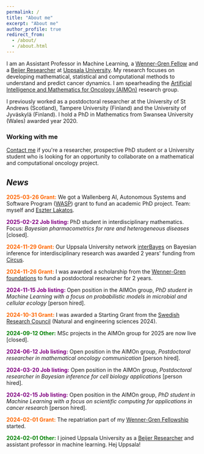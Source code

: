 ```yaml
---
permalink: /
title: "About me"
excerpt: "About me"
author_profile: true
redirect_from: 
  - /about/
  - /about.html
---
```


<p>
I am an Assistant Professor in Machine Learning, a 
<a href="https://www.swgc.org/">Wenner-Gren Fellow</a> and a  
<a href="https://beijerstiftelsen.se/en/partners/the-beijer-laboratory-ai-research">Beijer Researcher</a> at 
<a href="https://www.uu.se/en">Uppsala University</a>. 
My research focuses on developing mathematical, statistical and computational methods to understand and predict cancer dynamics. 
I am spearheading the 
<a href="https://sarahamis.github.io/group/">Artificial Intelligence and Mathematics for Oncology (AIMOn)</a> 
research group. 
</p>

<p>
I previously worked as a postdoctoral researcher at the University of St Andrews (Scotland), Tampere University (Finland) and the University of Jyväskylä (Finland). I hold a PhD in Mathematics from Swansea University (Wales) awarded year 2020.
</p>

### Working with me

<a href="https://sarahamis.github.io/contact/">Contact me</a> 
if you're a researcher, prospective PhD student or a University student who is looking for an opportunity to collaborate on a mathematical and computational oncology project. 

## *News*

<p>
<span style="color: #ff6600;"><b>2025-03-26 Grant:</b></span>  We got a Wallenberg AI, Autonomous Systems and Software Program (<a href="https://wasp-sweden.org/">WASP</a>) grant to fund an academic PhD project. Team: myself and <a href="https://research.chalmers.se/en/person/eszterl">Eszter Lakatos</a>. 
</p>

<p>
<span style="color: #800080;"><b>2025-02-22 Job listing: </b></span> PhD student in interdisciplinary mathematics. Focus: <i> Bayesian pharmacometrics for rare and heterogeneous diseases</i> [closed].
</p>

<p>
<span style="color: #ff6600;"><b>2024-11-29 Grant:</b></span>  Our Uppsala University network <a href="https://interbayes.github.io/">interBayes</a> on Bayesian inference for interdisciplinary research was awarded 2 years' funding from <a href="https://www.uu.se/centrum/circus">Circus</a>.
</p>

<p>
<span style="color: #ff6600;"><b>2024-11-26 Grant:</b></span>  I was awarded a scholarship from the <a href="https://www.swgc.org/">Wenner-Gren foundations</a> to fund a postdoctoral researcher for 2 years. 
</p>
  
<p>
<span style="color: #800080;"><b>2024-11-15 Job listing: </b></span> Open position in the AIMOn group, <i>PhD student in Machine Learning with a focus on probabilistic models in microbial and cellular ecology</i> [person hired].
</p>

<p>
<span style="color: #ff6600;"><b>2024-10-31 Grant:</b></span> I was awarded a Starting Grant from the <a href="https://www.vr.se/english.html">Swedish Research Council</a> (Natural and engineering sciences 2024). 
</p>

<p>
<span style="color: #008000;"><b>2024-09-12 Other:</b></span> MSc projects in the AIMOn group for 2025 are now live [closed].
</p>

<p>
<span style="color: #800080;"><b>2024-06-12 Job listing:</b></span> Open position in the AIMOn group, <i>Postdoctoral researcher in mathematical oncology communication</i>  [person hired].
</p>

<p>
<span style="color: #800080;"><b>2024-03-20 Job listing:</b></span> Open position in the AIMOn group, <i>Postdoctoral researcher in Bayesian inference for cell biology applications</i>  [person hired].
</p>

<p>
<span style="color: #800080"><b>2024-02-15 Job listing:</b></span> Open position in the AIMOn group, <i>PhD student in Machine Learning with a focus on scientific computing for applications in cancer research</i>  [person hired].
</p>

<p>
<span style="color: #ff6600;"><b>2024-02-01 Grant:</b></span> The repatriation part of my <a href="https://www.swgc.org/">Wenner-Gren Fellowship</a> started. 
</p>

<p>
<span style="color: #008000;"><b>2024-02-01 Other:</b></span> I joined Uppsala University as a <a href="https://www.beijerstiftelsen.se/en/partners/the-beijer-laboratory-researchers">Beijer Researcher</a> and assistant professor in machine learning. Hej Uppsala!
</p>



 
